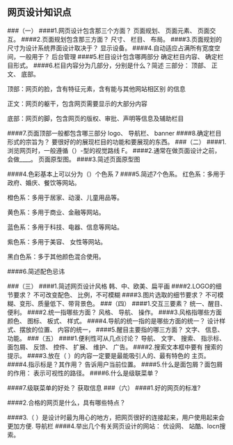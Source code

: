 ## 网页设计知识点
###（一）
####1.网页设计包含那三个方面？
 页面规划、 页面元素、  页面交互。
####2.页面规划包含那三方面？
 尺寸、 栏目、 布局。
####3.页面规划的尺寸为设计系统界面设计取决于？
 显示设备。
####4.自动适应占满所有宽度空间，一般用于？
 后台管理
####5.栏目设计包含哪两部分
 确定栏目内容、 确定栏目形式。
####6.栏目内容分为几部分，分别是什么？简述
 三部分： 顶部、 正文、 底部。
  
 顶部：网页的脸，含有特征元素，含有能与其他网站相区别 的信息
 
 正文：网页的躯干，包含网页需要显示的大部分内容
 
 底部：网页的脚，包含网页的版权、审批、声明等信息及辅助栏目

####7.页面顶部一般都包含哪三部分
 logo、 导航栏、 banner
####8.确定栏目形式的宗旨为？
 要很好的的展现栏目的功能和要展现的东西。 
###（二）
####1.浏览网页时，一般遵循（）-型的视觉路线
 F。
####2.通常在做页面设计之前，会做____。
  页面原型图。
####3.简述页面原型图

####4.色彩基本上可以分为（）个色系
7
####5.简述7个色系。
 红色系：多用于政府、婚庆、餐饮等网站。
 
 橙色系：多用于居家、动漫、儿童用品等。 
 
 黄色系：多用于商业、金融等网站。
 
 蓝色系：多用于科技、电器、信息等网站。
 
 紫色系：多用于美容、 女性等网站。
 
 黑白色系：多于其他颜色混合使用。
 
####6.简述配色忌讳

###（三）
####1.简述网页设计风格
 韩、中、欧美、扁平画
####2.LOGO的细节要求？
 不可改变配色、 比例，不可模糊
####3.图片选取的细节要求？
 不可模糊、变形、质量低下、带背景色。
###（四）
####1.交互三要素？
  统一、醒目、便利。
####2.统一指哪些方面？
 风格、 导航、 操作。
####3.风格指哪些方面
 颜色、 图标、 板式、 样式。
####4.导航的统一指的是哪些方面的统一？
 设计样式、摆放的位置、 内容的统一，
####5.醒目主要指的哪三方面？
 文字、 信息、 功能。
###（五）
####1.便利性可从几点讨论？
 导航、 文字、 搜索、 指示标、 面包屑、 反馈、 控件、 扩展、 维护、 广告。
####2.搜索文本框中要有
  搜索的提示。
####3.放在（ ）的内容一定要是最能吸引人的、最有特色的
 主页。
####4.指示标是？其作用？
 告诉用户当前位置。
####5.什么是面包屑？面包屑的作用：
 表示可视性的路径。 
####6.什么是级联菜单？

####7.级联菜单的好处？
  获取信息
###（六）
####1.好的网页的标准?

####2.合格的网页是什么，具有哪些特点？

####3.（ ）是设计时最为用心的地方，把网页很好的连接起来，用户使用起来会更加方便.
 导航栏
####4.举出几个有关网页设计的网站：
 优设网、 站酷、locn搜索。